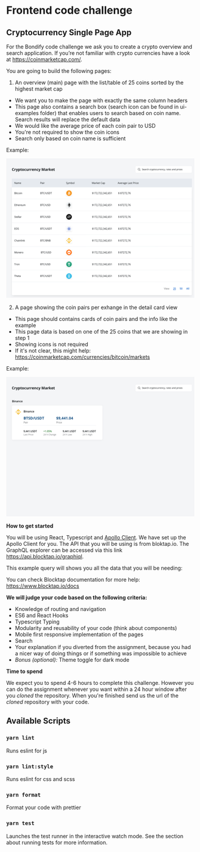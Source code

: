 # Frontend code challenge

## Cryptocurrency Single Page App

For the Bondify code challenge we ask you to create a crypto overview and search
application. If you’re not familiar with crypto currencies have a look at
https://coinmarketcap.com/.

You are going to build the following pages:

1. An overview (main) page with the list/table of 25 coins sorted by the highest
   market cap

-   We want you to make the page with exactly the same column headers
-   This page also contains a search box (search icon can be found in
    ui-examples folder) that enables users to search based on coin name. Search
    results will replace the default data
-   We would like the average price of each coin pair to USD
-   You're not required to show the coin icons
-   Search only based on coin name is sufficient

Example:

![step 1:](./ui-examples/step1.png?raw=true&width=100)

2. A page showing the coin pairs per exhange in the detail card view

-   This page should contains cards of coin pairs and the info like the example
-   This page data is based on one of the 25 coins that we are showing in step 1
-   Showing icons is not required
-   If it's not clear, this might help:
    https://coinmarketcap.com/currencies/bitcoin/markets

Example:

![step 2:](./ui-examples/step3.png?raw=true)

**How to get started**

You will be using React, Typescript and
[Apollo Client](https://www.apollographql.com/docs/react/v3.0-beta/). We have
set up the Apollo Client for you. The API that you will be using is from
bloktap.io. The GraphQL explorer can be accessed via this link
https://api.blocktap.io/graphiql.

This example query will shows you all the data that you will be needing:

You can check Blocktap documentation for more help: https://www.blocktap.io/docs

**We will judge your code based on the following criteria:**

-   Knowledge of routing and navigation
-   ES6 and React Hooks
-   Typescript Typing
-   Modularity and reusability of your code (think about components)
-   Mobile first responsive implementation of the pages
-   Search
-   Your explanation if you diverted from the assignment, because you had a
    nicer way of doing things or if something was impossible to achieve
-   _Bonus (optional):_ Theme toggle for dark mode

**Time to spend**

We expect you to spend 4-6 hours to complete this challenge. However you can do
the assignment whenever you want within a 24 hour window after you _cloned_ the
repository. When you're finished send us the url of the _cloned_ repository with
your code.

## Available Scripts

### `yarn lint`

Runs eslint for js

### `yarn lint:style`

Runs eslint for css and scss

### `yarn format`

Format your code with prettier

### `yarn test`

Launches the test runner in the interactive watch mode.
See the section about running tests for more information.
